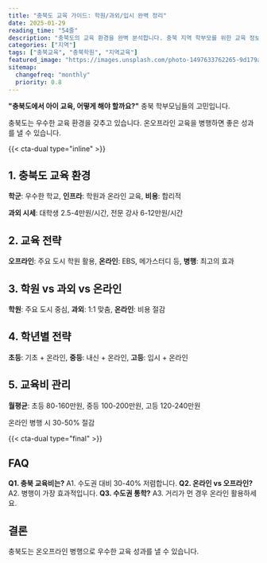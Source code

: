 ```yaml
---
title: "충북도 교육 가이드: 학원/과외/입시 완벽 정리"
date: 2025-01-29
reading_time: "54줄"
description: "충북도의 교육 환경을 완벽 분석합니다. 충북 지역 학부모를 위한 교육 정보를 제공합니다."
categories: ["지역"]
tags: ["충북교육", "충북학원", "지역교육"]
featured_image: "https://images.unsplash.com/photo-1497633762265-9d179a990aa6?auto=format&fit=crop&q=80"
sitemap:
  changefreq: "monthly"
  priority: 0.8
---
```


**"충북도에서 아이 교육, 어떻게 해야 할까요?"** 충북 학부모님들의 고민입니다.

충북도는 우수한 교육 환경을 갖추고 있습니다. 온오프라인 교육을 병행하면 좋은 성과를 낼 수 있습니다.

{{< cta-dual type="inline" >}}

## 1. 충북도 교육 환경

**학군**: 우수한 학교, **인프라**: 학원과 온라인 교육, **비용**: 합리적

**과외 시세**: 대학생 2.5-4만원/시간, 전문 강사 6-12만원/시간

## 2. 교육 전략

**오프라인**: 주요 도시 학원 활용, **온라인**: EBS, 메가스터디 등, **병행**: 최고의 효과

## 3. 학원 vs 과외 vs 온라인

**학원**: 주요 도시 중심, **과외**: 1:1 맞춤, **온라인**: 비용 절감

## 4. 학년별 전략

**초등**: 기초 + 온라인, **중등**: 내신 + 온라인, **고등**: 입시 + 온라인

## 5. 교육비 관리

**월평균**: 초등 80-160만원, 중등 100-200만원, 고등 120-240만원

온라인 병행 시 30-50% 절감

{{< cta-dual type="final" >}}

## FAQ

**Q1. 충북 교육비는?** A1. 수도권 대비 30-40% 저렴합니다.
**Q2. 온라인 vs 오프라인?** A2. 병행이 가장 효과적입니다.
**Q3. 수도권 통학?** A3. 거리가 먼 경우 온라인 활용하세요.

## 결론

충북도는 온오프라인 병행으로 우수한 교육 성과를 낼 수 있습니다.
